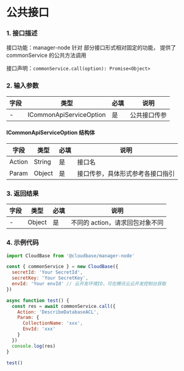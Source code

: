 # 公共接口

### 1. 接口描述

接口功能：manager-node 针对 部分接口形式相对固定的功能， 提供了 commonService 的公共方法调用

接口声明：`commonService.call(option): Promise<Object>`

### 2. 输入参数

| 字段 | 类型                    | 必填 | 说明         |
| ---- | ----------------------- | ---- | ------------ |
| -    | ICommonApiServiceOption | 是   | 公共接口传参 |

#### ICommonApiServiceOption 结构体

| 字段   | 类型   | 必填 | 说明                             |
| ------ | ------ | ---- | -------------------------------- |
| Action | String | 是   | 接口名                           |
| Param  | Object | 是   | 接口传参，具体形式参考各接口指引 |

### 3. 返回结果

| 字段 | 类型   | 必填 | 说明                            |
| ---- | ------ | ---- | ------------------------------- |
| -    | Object | 是   | 不同的 action，请求回包对象不同 |

### 4. 示例代码

```javascript
import CloudBase from '@cloudbase/manager-node'

const { commonService } = new CloudBase({
  secretId: 'Your SecretId',
  secretKey: 'Your SecretKey',
  envId: 'Your envId' // 云开发环境ID，可在腾讯云云开发控制台获取
})

async function test() {
  const res = await commonService.call({
    Action: 'DescribeDatabaseACL',
    Param: {
      CollectionName: 'xxx',
      EnvId: 'xxx'
    }
  })
  console.log(res)
}

test()
```
